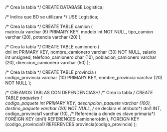 /* Crea la tabla */
CREATE DATABASE Logistica; 

/* Indica que BD se utilizara */
USE Logistica; 



/* Crea la tabla */
CREATE TABLE camion (  
  matricula varchar (6) PRIMARY KEY,
  modelo int NOT NULL,
  tipo_camion varchar (20),
  potencia varchar (20)
                    );


/* Crea la tabla */
CREATE TABLE camionero (  
  dni int PRIMARY KEY,
  nombre_camionero varchar (30) NOT NULL,
  salario int unsigned,
  telefono_camionero char (10),
  poblacion_camionero varchar (20),
  direccion_camionero varchar (50)
                    );
                    
                    
/* Crea la tabla */
CREATE TABLE provincia (  
  codigo_provincia varchar (10) PRIMARY KEY,
  nombre_provincia varchar (20) NOT NULL
                    );



/* CREAMOS TABLAS CON DEPENDENCIAS*/
/* Crea la tabla */
CREATE TABLE paquetes (  
  codigo_paquete int PRIMARY KEY,
  descripcion_paquete varchar (100),
  destino_paquete varchar (20) NOT NULL,
  /* se declara el atributo*/
  dni1 INT,
  codigo_provincia1 varchar (10),
  /* Referencia a donde es clave primaria*/
  FOREIGN KEY (dni1) REFERENCES camionero(dni),
  FOREIGN KEY (codigo_provincia1) REFERENCES provincia(codigo_provincia)
                    );
                    

                
